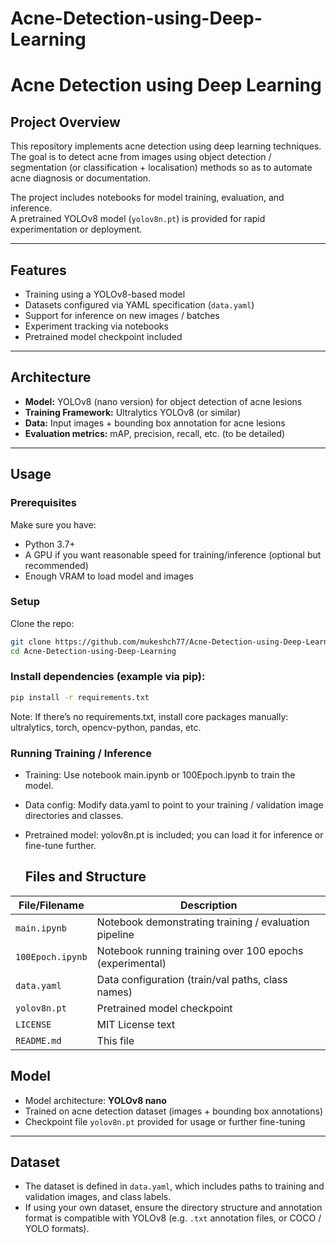 # Acne-Detection-using-Deep-Learning

# Acne Detection using Deep Learning

## Project Overview

This repository implements acne detection using deep learning techniques.  
The goal is to detect acne from images using object detection / segmentation (or classification + localisation) methods so as to automate acne diagnosis or documentation.

The project includes notebooks for model training, evaluation, and inference.  
A pretrained YOLOv8 model (`yolov8n.pt`) is provided for rapid experimentation or deployment.

---

## Features

- Training using a YOLOv8-based model  
- Datasets configured via YAML specification (`data.yaml`)  
- Support for inference on new images / batches  
- Experiment tracking via notebooks  
- Pretrained model checkpoint included  

---

## Architecture

- **Model:** YOLOv8 (nano version) for object detection of acne lesions  
- **Training Framework:** Ultralytics YOLOv8 (or similar)  
- **Data:** Input images + bounding box annotation for acne lesions  
- **Evaluation metrics:** mAP, precision, recall, etc. (to be detailed)  

---

## Usage

### Prerequisites

Make sure you have:

- Python 3.7+  
- A GPU if you want reasonable speed for training/inference (optional but recommended)  
- Enough VRAM to load model and images  

### Setup

Clone the repo:

```bash
git clone https://github.com/mukeshch77/Acne-Detection-using-Deep-Learning.git
cd Acne-Detection-using-Deep-Learning
```

### Install dependencies (example via pip):

```bash
pip install -r requirements.txt
```
Note: If there’s no requirements.txt, install core packages manually:
ultralytics, torch, opencv-python, pandas, etc.

### Running Training / Inference

- Training: Use notebook main.ipynb or 100Epoch.ipynb to train the model.

- Data config: Modify data.yaml to point to your training / validation image directories and classes.

- Pretrained model: yolov8n.pt is included; you can load it for inference or fine-tune further.

  ## Files and Structure

| File/Filename   | Description |
|-----------------|-------------|
| `main.ipynb`    | Notebook demonstrating training / evaluation pipeline |
| `100Epoch.ipynb`| Notebook running training over 100 epochs (experimental) |
| `data.yaml`     | Data configuration (train/val paths, class names) |
| `yolov8n.pt`    | Pretrained model checkpoint |
| `LICENSE`       | MIT License text |
| `README.md`     | This file |

## Model

- Model architecture: **YOLOv8 nano**  
- Trained on acne detection dataset (images + bounding box annotations)  
- Checkpoint file `yolov8n.pt` provided for usage or further fine-tuning  

---

## Dataset

- The dataset is defined in `data.yaml`, which includes paths to training and validation images, and class labels.  
- If using your own dataset, ensure the directory structure and annotation format is compatible with YOLOv8 (e.g. `.txt` annotation files, or COCO / YOLO formats).  

